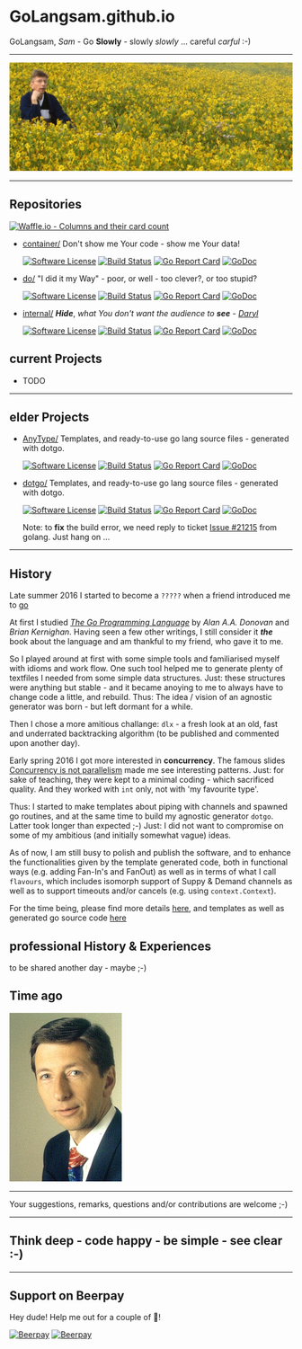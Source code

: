 # GoLangsam.github.io

GoLangsam, *Sam* - Go **Slowly** - slowly *slowly* ... careful *carful* :-) 

---
[![Contemplating](IMG_3303-Cover.JPG)](https://www.facebook.com/profile.php?id=100010767854787)

---
## Repositories

[![Waffle.io - Columns and their card count](https://badge.waffle.io/GoLangsam/GoLangsam.github.io.svg?columns=all)](https://waffle.io/GoLangsam/GoLangsam.github.io)

- [container/](https://github.com/GoLangsam/container/blob/master/README.md)
Don't show me Your code - show me Your data!

	[![Software License](https://img.shields.io/badge/license-MIT-brightgreen.svg?style=flat-square)](LICENSE.md)
	[![Build Status](https://travis-ci.org/GoLangsam/container.svg?branch=master)](https://travis-ci.org/GoLangsam/container)
	[![Go Report Card](https://goreportcard.com/badge/github.com/GoLangsam/container)](https://goreportcard.com/report/github.com/GoLangsam/container)
	[![GoDoc](https://godoc.org/github.com/GoLangsam/container?status.svg)](https://godoc.org/github.com/GoLangsam/container)


- [do/](https://github.com/GoLangsam/do/blob/master/README.md)
"I did it my Way" - poor, or well - too clever?, or too stupid?

	[![Software License](https://img.shields.io/badge/license-MIT-brightgreen.svg?style=flat-square)](LICENSE.md)
	[![Build Status](https://travis-ci.org/GoLangsam/do.svg?branch=master)](https://travis-ci.org/GoLangsam/do)
	[![Go Report Card](https://goreportcard.com/badge/github.com/GoLangsam/do)](https://goreportcard.com/report/github.com/GoLangsam/do)
	[![GoDoc](https://godoc.org/github.com/GoLangsam/do?status.svg)](https://godoc.org/github.com/GoLangsam/do)


- [internal/](https://github.com/GoLangsam/internal/blob/master/README.md)
***Hide***, *what You don't want the audience to* ***see*** - *[Daryl](https://github.com/GoLangsam/internal/blob/master/Daryl.md)*

	[![Software License](https://img.shields.io/badge/license-MIT-brightgreen.svg?style=flat-square)](LICENSE.md)
	[![Build Status](https://travis-ci.org/GoLangsam/internal.svg?branch=master)](https://travis-ci.org/GoLangsam/internal)
	[![Go Report Card](https://goreportcard.com/badge/github.com/GoLangsam/internal)](https://goreportcard.com/report/github.com/GoLangsam/internal)
	[![GoDoc](https://godoc.org/github.com/GoLangsam/do?status.svg)](https://godoc.org/github.com/GoLangsam/do)

## current Projects

- TODO


---
## elder Projects
- [AnyType/](https://github.com/GoLangsam/AnyType/blob/master/README.md)
Templates, and ready-to-use go lang source files - generated with dotgo.

	[![Software License](https://img.shields.io/badge/license-MIT-brightgreen.svg?style=flat-square)](LICENSE.md)
	[![Build Status](https://travis-ci.org/GoLangsam/AnyType.svg?branch=master)](https://travis-ci.org/GoLangsam/AnyType)
	[![Go Report Card](https://goreportcard.com/badge/github.com/GoLangsam/AnyType)](https://goreportcard.com/report/github.com/GoLangsam/AnyType)
	[![GoDoc](https://godoc.org/github.com/GoLangsam/AnyType?status.svg)](https://godoc.org/github.com/GoLangsam/AnyType)


- [dotgo/](https://github.com/GoLangsam/dotgo/blob/master/README.md)
Templates, and ready-to-use go lang source files - generated with dotgo.

	[![Software License](https://img.shields.io/badge/license-MIT-brightgreen.svg?style=flat-square)](LICENSE.md)
	[![Build Status](https://travis-ci.org/GoLangsam/dotgo.svg?branch=master)](https://travis-ci.org/GoLangsam/dotgo)
	[![Go Report Card](https://goreportcard.com/badge/github.com/GoLangsam/dotgo)](https://goreportcard.com/report/github.com/GoLangsam/dotgo)
	[![GoDoc](https://godoc.org/github.com/GoLangsam/dotgo?status.svg)](https://godoc.org/github.com/GoLangsam/dotgo)

	Note: to **fix** the build error, we need reply to ticket [Issue #21215](https://github.com/golang/go/issues/21215) from golang. Just hang on ...


---
## History

Late summer 2016 I started to become a `?????` when a friend introduced me to [go](https://golang.org)

At first I studied [*The Go Programming Language*](http://www.gopl.io/) by *Alan A.A. Donovan* and *Brian Kernighan*.
Having seen a few other writings, I still consider it ***the*** book about the language and am thankful to my friend, who gave it to me.

So I played around at first with some simple tools and familiarised myself with idioms and work flow.
One such tool helped me to generate plenty of textfiles I needed from some simple data structures.
Just: these structures were anything but stable - and it became anoying to me to always have to change code a little, and rebuild.
Thus: The idea / vision of an agnostic generator was born - but left dormant for a while.

Then I chose a more amitious challange: `dlx` - a fresh look at an old, fast and underrated backtracking algorithm
(to be published and commented upon another day).

Early spring 2016 I got more interested in **concurrency**.
The famous slides [Concurrency is not parallelism](http://blog.golang.org/concurrency-is-not-parallelism) made me see interesting patterns.
Just: for sake of teaching, they were kept to a minimal coding - which sacrificed quality.
And they worked with `int` only, not with 'my favourite type'.

Thus: I started to make templates about piping with channels and spawned go routines,
and at the same time to build my agnostic generator `dotgo`.
Latter took longer than expected ;-)
Just: I did not want to compromise on some of my ambitious (and initially somewhat vague) ideas.

As of now, I am still busy to polish and publish the software,
and to enhance the functionalities given by the template generated code,
both in functional ways (e.g. adding Fan-In's and FanOut)
as well as in terms of what I call `flavours`,
which includes isomorph support of Suppy & Demand channels
as well as to support timeouts and/or cancels (e.g. using `context.Context`).

For the time being,
please find more details [here](https://github.com/GoLangsam/AnyType/blob/master/chan/ReadMe.md),
and templates as well as generated go source code [here](https://github.com/GoLangsam/AnyType/tree/master/chan)

## professional History & Experiences

to be shared another day - maybe ;-)

## Time ago
[![Time ago](sharpen2.jpg)](http://www.LinkedIn.com/in/AndreasPannewitz)

---
Your suggestions, remarks, questions and/or contributions are welcome ;-)

---
## Think deep - code happy - be simple - see clear :-)

---
## Support on Beerpay
Hey dude! Help me out for a couple of :beers:!

[![Beerpay](https://beerpay.io/GoLangsam/GoLangsam.github.io/badge.svg?style=beer-square)](https://beerpay.io/GoLangsam/GoLangsam.github.io)  [![Beerpay](https://beerpay.io/GoLangsam/GoLangsam.github.io/make-wish.svg?style=flat-square)](https://beerpay.io/GoLangsam/GoLangsam.github.io?focus=wish)